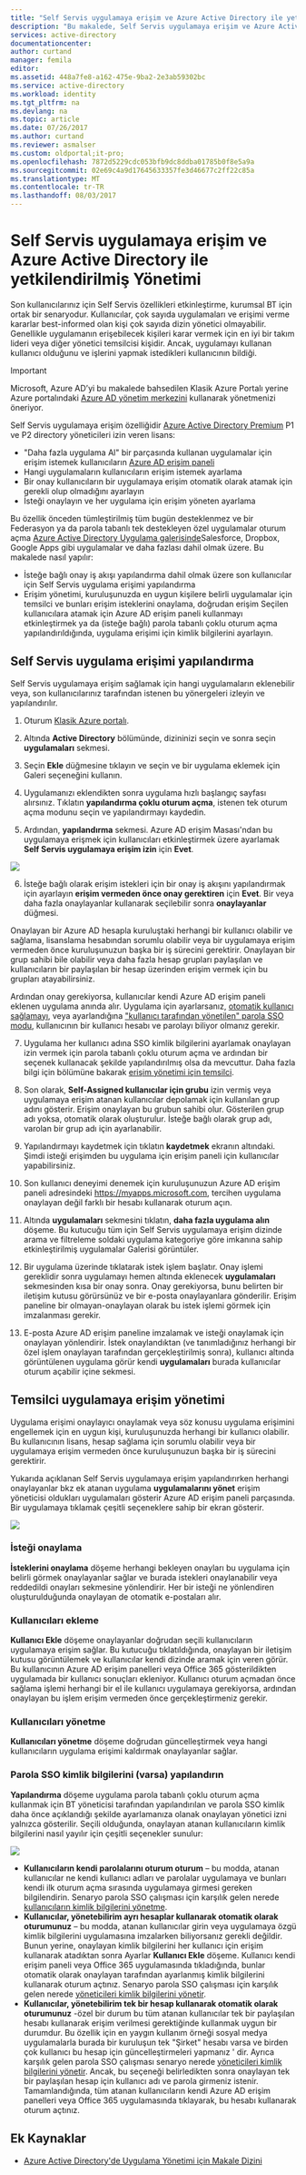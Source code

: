 ```yaml
---
title: "Self Servis uygulamaya erişim ve Azure Active Directory ile yetkilendirilmiş Yönetimi | Microsoft Docs"
description: "Bu makalede, Self Servis uygulamaya erişim ve Azure Active Directory ile temsil edilen yönetimini etkinleştirmek açıklar."
services: active-directory
documentationcenter: 
author: curtand
manager: femila
editor: 
ms.assetid: 448a7fe8-a162-475e-9ba2-2e3ab59302bc
ms.service: active-directory
ms.workload: identity
ms.tgt_pltfrm: na
ms.devlang: na
ms.topic: article
ms.date: 07/26/2017
ms.author: curtand
ms.reviewer: asmalser
ms.custom: oldportal;it-pro;
ms.openlocfilehash: 7872d5229cdc053bfb9dc8ddba01785b0f8e5a9a
ms.sourcegitcommit: 02e69c4a9d17645633357fe3d46677c2ff22c85a
ms.translationtype: MT
ms.contentlocale: tr-TR
ms.lasthandoff: 08/03/2017
---
```

# <a name="self-service-application-access-and-delegated-management-with-azure-active-directory"></a>Self Servis uygulamaya erişim ve Azure Active Directory ile yetkilendirilmiş Yönetimi
Son kullanıcılarınız için Self Servis özellikleri etkinleştirme, kurumsal BT için ortak bir senaryodur. Kullanıcılar, çok sayıda uygulamaları ve erişimi verme kararlar best-informed olan kişi çok sayıda dizin yönetici olmayabilir. Genellikle uygulamanın erişebilecek kişileri karar vermek için en iyi bir takım lideri veya diğer yönetici temsilcisi kişidir. Ancak, uygulamayı kullanan kullanıcı olduğunu ve işlerini yapmak istedikleri kullanıcının bildiği.

> [!IMPORTANT]
> Microsoft, Azure AD’yi bu makalede bahsedilen Klasik Azure Portalı yerine Azure portalındaki [Azure AD yönetim merkezini](https://aad.portal.azure.com) kullanarak yönetmenizi öneriyor. 

Self Servis uygulamaya erişim özelliğidir [Azure Active Directory Premium](https://azure.microsoft.com/trial/get-started-active-directory/) P1 ve P2 directory yöneticileri izin veren lisans:

* "Daha fazla uygulama Al" bir parçasında kullanan uygulamalar için erişim istemek kullanıcıların [Azure AD erişim paneli](active-directory-appssoaccess-whatis.md#deploying-azure-ad-integrated-applications-to-users)
* Hangi uygulamaların kullanıcıların erişim istemek ayarlama
* Bir onay kullanıcıların bir uygulamaya erişim otomatik olarak atamak için gerekli olup olmadığını ayarlayın
* İsteği onaylayın ve her uygulama için erişim yöneten ayarlama

Bu özellik önceden tümleştirilmiş tüm bugün desteklenmez ve bir Federasyon ya da parola tabanlı tek destekleyen özel uygulamalar oturum açma [Azure Active Directory Uygulama galerisinde](https://azure.microsoft.com/marketplace/active-directory/all/)Salesforce, Dropbox, Google Apps gibi uygulamalar ve daha fazlası dahil olmak üzere.
Bu makalede nasıl yapılır:

* İsteğe bağlı onay iş akışı yapılandırma dahil olmak üzere son kullanıcılar için Self Servis uygulama erişimi yapılandırma 
* Erişim yönetimi, kuruluşunuzda en uygun kişilere belirli uygulamalar için temsilci ve bunları erişim isteklerini onaylama, doğrudan erişim Seçilen kullanıcılara atamak için Azure AD erişim paneli kullanmayı etkinleştirmek ya da (isteğe bağlı) parola tabanlı çoklu oturum açma yapılandırıldığında, uygulama erişimi için kimlik bilgilerini ayarlayın.

## <a name="configuring-self-service-application-access"></a>Self Servis uygulama erişimi yapılandırma
Self Servis uygulamaya erişim sağlamak için hangi uygulamaların eklenebilir veya, son kullanıcılarınız tarafından istenen bu yönergeleri izleyin ve yapılandırılır.

1. Oturum [Klasik Azure portalı](https://manage.windowsazure.com/).

2.   Altında **Active Directory** bölümünde, dizininizi seçin ve sonra seçin **uygulamaları** sekmesi. 

3. Seçin **Ekle** düğmesine tıklayın ve seçin ve bir uygulama eklemek için Galeri seçeneğini kullanın.

4. Uygulamanızı eklendikten sonra uygulama hızlı başlangıç sayfası alırsınız. Tıklatın **yapılandırma çoklu oturum açma**, istenen tek oturum açma modunu seçin ve yapılandırmayı kaydedin. 

5. Ardından, **yapılandırma** sekmesi. Azure AD erişim Masası'ndan bu uygulamaya erişmek için kullanıcıları etkinleştirmek üzere ayarlamak **Self Servis uygulamaya erişim izin** için **Evet**.
  
  ![][1]

6. İsteğe bağlı olarak erişim istekleri için bir onay iş akışını yapılandırmak için ayarlayın **erişim vermeden önce onay gerektiren** için **Evet**. Bir veya daha fazla onaylayanlar kullanarak seçilebilir sonra **onaylayanlar** düğmesi.

  Onaylayan bir Azure AD hesapla kuruluştaki herhangi bir kullanıcı olabilir ve sağlama, lisanslama hesabından sorumlu olabilir veya bir uygulamaya erişim vermeden önce kuruluşunuzun başka bir iş sürecini gerektirir. Onaylayan bir grup sahibi bile olabilir veya daha fazla hesap grupları paylaşılan ve kullanıcıların bir paylaşılan bir hesap üzerinden erişim vermek için bu grupları atayabilirsiniz. 

  Ardından onay gerekiyorsa, kullanıcılar kendi Azure AD erişim paneli eklenen uygulama anında alır. Uygulama için ayarlarsanız, [otomatik kullanıcı sağlamayı](active-directory-saas-app-provisioning.md), veya ayarlandığına ["kullanıcı tarafından yönetilen" parola SSO modu](active-directory-appssoaccess-whatis.md#password-based-single-sign-on), kullanıcının bir kullanıcı hesabı ve parolayı biliyor olmanız gerekir.

7. Uygulama her kullanıcı adına SSO kimlik bilgilerini ayarlamak onaylayan izin vermek için parola tabanlı çoklu oturum açma ve ardından bir seçenek kullanacak şekilde yapılandırılmış olsa da mevcuttur. Daha fazla bilgi için bölümüne bakarak [erişim yönetimi için temsilci](#delegated-application-access-management).

8. Son olarak, **Self-Assigned kullanıcılar için grubu** izin vermiş veya uygulamaya erişim atanan kullanıcılar depolamak için kullanılan grup adını gösterir. Erişim onaylayan bu grubun sahibi olur. Gösterilen grup adı yoksa, otomatik olarak oluşturulur. İsteğe bağlı olarak grup adı, varolan bir grup adı için ayarlanabilir.

9. Yapılandırmayı kaydetmek için tıklatın **kaydetmek** ekranın altındaki. Şimdi isteği erişimden bu uygulama için erişim paneli için kullanıcılar yapabilirsiniz.

10. Son kullanıcı deneyimi denemek için kuruluşunuzun Azure AD erişim paneli adresindeki https://myapps.microsoft.com, tercihen uygulama onaylayan değil farklı bir hesabı kullanarak oturum açın. 

11. Altında **uygulamaları** sekmesini tıklatın, **daha fazla uygulama alın** döşeme. Bu kutucuğu tüm için Self Servis uygulamaya erişim dizinde arama ve filtreleme soldaki uygulama kategoriye göre imkanına sahip etkinleştirilmiş uygulamalar Galerisi görüntüler. 

12. Bir uygulama üzerinde tıklatarak istek işlem başlatır. Onay işlemi gereklidir sonra uygulamayı hemen altında eklenecek **uygulamaları** sekmesinden kısa bir onay sonra. Onay gerekiyorsa, bunu belirten bir iletişim kutusu görürsünüz ve bir e-posta onaylayanlara gönderilir. Erişim paneline bir olmayan-onaylayan olarak bu istek işlemi görmek için imzalanması gerekir.

13. E-posta Azure AD erişim paneline imzalamak ve isteği onaylamak için onaylayan yönlendirir. İstek onaylandıktan (ve tanımladığınız herhangi bir özel işlem onaylayan tarafından gerçekleştirilmiş sonra), kullanıcı altında görüntülenen uygulama görür kendi **uygulamaları** burada kullanıcılar oturum açabilir içine sekmesi.

## <a name="delegated-application-access-management"></a>Temsilci uygulamaya erişim yönetimi
Uygulama erişimi onaylayıcı onaylamak veya söz konusu uygulama erişimini engellemek için en uygun kişi, kuruluşunuzda herhangi bir kullanıcı olabilir. Bu kullanıcının lisans, hesap sağlama için sorumlu olabilir veya bir uygulamaya erişim vermeden önce kuruluşunuzun başka bir iş sürecini gerektirir.

Yukarıda açıklanan Self Servis uygulamaya erişim yapılandırırken herhangi onaylayanlar bkz ek atanan uygulama **uygulamalarını yönet** erişim yöneticisi oldukları uygulamaları gösterir Azure AD erişim paneli parçasında. Bir uygulamaya tıklamak çeşitli seçeneklere sahip bir ekran gösterir.

![][2]

### <a name="approve-requests"></a>İsteği onaylama
**İsteklerini onaylama** döşeme herhangi bekleyen onayları bu uygulama için belirli görmek onaylayanlar sağlar ve burada istekleri onaylanabilir veya reddedildi onayları sekmesine yönlendirir. Her bir isteği ne yönlendiren oluşturulduğunda onaylayan de otomatik e-postaları alır.

### <a name="add-users"></a>Kullanıcıları ekleme
**Kullanıcı Ekle** döşeme onaylayanlar doğrudan seçili kullanıcıların uygulamaya erişim sağlar. Bu kutucuğu tıklatıldığında, onaylayan bir iletişim kutusu görüntülemek ve kullanıcılar kendi dizinde aramak için veren görür. Bu kullanıcının Azure AD erişim panelleri veya Office 365 gösterildikten uygulamada bir kullanıcı sonuçları ekleniyor. Kullanıcı oturum açmadan önce sağlama işlemi herhangi bir el ile kullanıcı uygulamaya gerekiyorsa, ardından onaylayan bu işlem erişim vermeden önce gerçekleştirmeniz gerekir.  

### <a name="manage-users"></a>Kullanıcıları yönetme
**Kullanıcıları yönetme** döşeme doğrudan güncelleştirmek veya hangi kullanıcıların uygulama erişimi kaldırmak onaylayanlar sağlar. 

### <a name="configure-password-sso-credentials-if-applicable"></a>Parola SSO kimlik bilgilerini (varsa) yapılandırın
**Yapılandırma** döşeme uygulama parola tabanlı çoklu oturum açma kullanmak için BT yöneticisi tarafından yapılandırılan ve parola SSO kimlik daha önce açıklandığı şekilde ayarlamanıza olanak onaylayan yönetici izni yalnızca gösterilir. Seçili olduğunda, onaylayan atanan kullanıcıların kimlik bilgilerini nasıl yayılır için çeşitli seçenekler sunulur:

![][3]

* **Kullanıcıların kendi parolalarını oturum oturum** – bu modda, atanan kullanıcılar ne kendi kullanıcı adları ve parolalar uygulamaya ve bunları kendi ilk oturum açma sırasında uygulamaya girmesi gereken bilgilendirin. Senaryo parola SSO çalışması için karşılık gelen nerede [kullanıcıların kimlik bilgilerini yönetme](active-directory-appssoaccess-whatis.md#password-based-single-sign-on).
* **Kullanıcılar, yönetebilirim ayrı hesaplar kullanarak otomatik olarak oturumunuz** – bu modda, atanan kullanıcılar girin veya uygulamaya özgü kimlik bilgilerini uygulamasına imzalarken biliyorsanız gerekli değildir. Bunun yerine, onaylayan kimlik bilgilerini her kullanıcı için erişim kullanarak atadıktan sonra Ayarlar **Kullanıcı Ekle** döşeme. Kullanıcı kendi erişim paneli veya Office 365 uygulamasında tıkladığında, bunlar otomatik olarak onaylayan tarafından ayarlanmış kimlik bilgilerini kullanarak oturum açtınız. Senaryo parola SSO çalışması için karşılık gelen nerede [yöneticileri kimlik bilgilerini yönetir](active-directory-appssoaccess-whatis.md#password-based-single-sign-on).
* **Kullanıcılar, yönetebilirim tek bir hesap kullanarak otomatik olarak oturumunuz** -özel bir durum bu tüm atanan kullanıcılar tek bir paylaşılan hesabı kullanarak erişim verilmesi gerektiğinde kullanmak uygun bir durumdur. Bu özellik için en yaygın kullanım örneği sosyal medya uygulamalarla burada bir kuruluşun tek "Şirket" hesabı varsa ve birden çok kullanıcı bu hesap için güncelleştirmeleri yapmanız ' dir. Ayrıca karşılık gelen parola SSO çalışması senaryo nerede [yöneticileri kimlik bilgilerini yönetir](active-directory-appssoaccess-whatis.md#password-based-single-sign-on). Ancak, bu seçeneği belirledikten sonra onaylayan tek bir paylaşılan hesap için kullanıcı adı ve parola girmeniz istenir. Tamamlandığında, tüm atanan kullanıcıların kendi Azure AD erişim panelleri veya Office 365 uygulamasında tıklayarak, bu hesabı kullanarak oturum açtınız.

## <a name="additional-resources"></a>Ek Kaynaklar
* [Azure Active Directory'de Uygulama Yönetimi için Makale Dizini](active-directory-apps-index.md)

<!--Image references-->
[1]: ./media/active-directory-self-service-application-access/ssaa_admin.PNG
[2]: ./media/active-directory-self-service-application-access/ssaa_ap_manage_app.PNG
[3]: ./media/active-directory-self-service-application-access/ssaa_ap_manage_app_config.PNG

